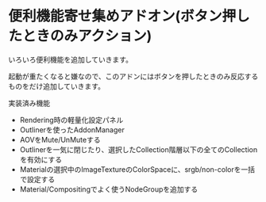 # 便利機能寄せ集めアドオン(ボタン押したときのみアクション)

いろいろ便利機能を追加していきます。

起動が重たくなると嫌なので、このアドンにはボタンを押したときのみ反応するものをだけ追加していきます。

実装済み機能
- Rendering時の軽量化設定パネル
- Outlinerを使ったAddonManager
- AOVをMute/UnMuteする
- Outlinerを一気に閉じたり、選択したCollection階層以下の全てのCollectionを有効にする
- Materialの選択中のImageTextureのColorSpaceに、srgb/non-colorを一括で設定する
- Material/Compositingでよく使うNodeGroupを追加する
